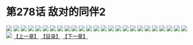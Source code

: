 # 第278话 敌对的同伴2
![](https://s2.baozimh.com/scomic/sanyanxiaotianlu-samanhua/0/277-jp7b/1.jpg)
![](https://s2.baozimh.com/scomic/sanyanxiaotianlu-samanhua/0/277-jp7b/2.jpg)
![](https://s2.baozimh.com/scomic/sanyanxiaotianlu-samanhua/0/277-jp7b/3.jpg)
![](https://s2.baozimh.com/scomic/sanyanxiaotianlu-samanhua/0/277-jp7b/4.jpg)
![](https://s2.baozimh.com/scomic/sanyanxiaotianlu-samanhua/0/277-jp7b/5.jpg)
![](https://s2.baozimh.com/scomic/sanyanxiaotianlu-samanhua/0/277-jp7b/6.jpg)
![](https://s2.baozimh.com/scomic/sanyanxiaotianlu-samanhua/0/277-jp7b/7.jpg)
![](https://s2.baozimh.com/scomic/sanyanxiaotianlu-samanhua/0/277-jp7b/8.jpg)
![](https://s2.baozimh.com/scomic/sanyanxiaotianlu-samanhua/0/277-jp7b/9.jpg)
![](https://s2.baozimh.com/scomic/sanyanxiaotianlu-samanhua/0/277-jp7b/10.jpg)
![](https://s2.baozimh.com/scomic/sanyanxiaotianlu-samanhua/0/277-jp7b/11.jpg)
![](https://s2.baozimh.com/scomic/sanyanxiaotianlu-samanhua/0/277-jp7b/12.jpg)
![](https://s2.baozimh.com/scomic/sanyanxiaotianlu-samanhua/0/277-jp7b/13.jpg)
![](https://s2.baozimh.com/scomic/sanyanxiaotianlu-samanhua/0/277-jp7b/14.jpg)
![](https://s2.baozimh.com/scomic/sanyanxiaotianlu-samanhua/0/277-jp7b/15.jpg)
![](https://s2.baozimh.com/scomic/sanyanxiaotianlu-samanhua/0/277-jp7b/16.jpg)
![](https://s2.baozimh.com/scomic/sanyanxiaotianlu-samanhua/0/277-jp7b/17.jpg)
![](https://s2.baozimh.com/scomic/sanyanxiaotianlu-samanhua/0/277-jp7b/18.jpg)
![](https://s2.baozimh.com/scomic/sanyanxiaotianlu-samanhua/0/277-jp7b/19.jpg)
![](https://s2.baozimh.com/scomic/sanyanxiaotianlu-samanhua/0/277-jp7b/20.jpg)
![](https://s2.baozimh.com/scomic/sanyanxiaotianlu-samanhua/0/277-jp7b/21.jpg)
![](https://s2.baozimh.com/scomic/sanyanxiaotianlu-samanhua/0/277-jp7b/22.jpg)
![](https://s2.baozimh.com/scomic/sanyanxiaotianlu-samanhua/0/277-jp7b/23.jpg)
![](https://s2.baozimh.com/scomic/sanyanxiaotianlu-samanhua/0/277-jp7b/24.jpg)
![](https://s2.baozimh.com/scomic/sanyanxiaotianlu-samanhua/0/277-jp7b/25.jpg)
![](https://s2.baozimh.com/scomic/sanyanxiaotianlu-samanhua/0/277-jp7b/26.jpg)
[【上一章】](./277.md)
[【目录】](./README.md)
[【下一章】](./279.md)
